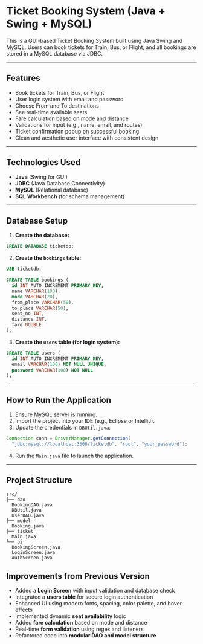 # Ticket Booking System (Java + Swing + MySQL)

This is a GUI-based Ticket Booking System built using Java Swing and MySQL. Users can book tickets for Train, Bus, or Flight, and all bookings are stored in a MySQL database via JDBC.

---

## Features

- Book tickets for Train, Bus, or Flight
- User login system with email and password
- Choose From and To destinations
- See real-time available seats
- Fare calculation based on mode and distance
- Validations for input (e.g., name, email, and routes)
- Ticket confirmation popup on successful booking
- Clean and aesthetic user interface with consistent design

---

## Technologies Used

- **Java** (Swing for GUI)
- **JDBC** (Java Database Connectivity)
- **MySQL** (Relational database)
- **SQL Workbench** (for schema management)

---

## Database Setup

1. **Create the database:**

```sql
CREATE DATABASE ticketdb;
```

2. **Create the `bookings` table:**

```sql
USE ticketdb;

CREATE TABLE bookings (
  id INT AUTO_INCREMENT PRIMARY KEY,
  name VARCHAR(100),
  mode VARCHAR(20),
  from_place VARCHAR(50),
  to_place VARCHAR(50),
  seat_no INT,
  distance INT,
  fare DOUBLE
);
```

3. **Create the `users` table (for login system):**

```sql
CREATE TABLE users (
  id INT AUTO_INCREMENT PRIMARY KEY,
  email VARCHAR(100) NOT NULL UNIQUE,
  password VARCHAR(100) NOT NULL
);
```

---

## How to Run the Application

1. Ensure MySQL server is running.
2. Import the project into your IDE (e.g., Eclipse or IntelliJ).
3. Update the credentials in `DBUtil.java`:

```java
Connection conn = DriverManager.getConnection(
  "jdbc:mysql://localhost:3306/ticketdb", "root", "your_password");
```

4. Run the `Main.java` file to launch the application.

---

## Project Structure

```
src/
├── dao        
  BookingDAO.java
  DBUtil.java
  UserDAO.java	
├── model 
  Booking.java
├── ticket
  Main.java
└── ui
  BookingScreen.java
  LoginScreen.java
  AuthScreen.java

```

## Improvements from Previous Version

- Added a **Login Screen** with input validation and database check
- Integrated a **users table** for secure login authentication
- Enhanced UI using modern fonts, spacing, color palette, and hover effects
- Implemented dynamic **seat availability** logic
- Added **fare calculation** based on mode and distance
- Real-time **form validation** using regex and listeners
- Refactored code into **modular DAO and model structure**
